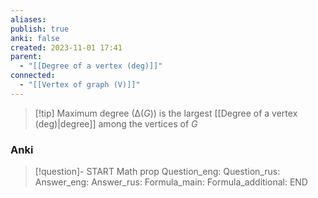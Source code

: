 ```yaml
---
aliases: 
publish: true
anki: false
created: 2023-11-01 17:41
parent:
  - "[[Degree of a vertex (deg)]]"
connected:
  - "[[Vertex of graph (V)]]"
---
```

> [!tip] Maximum degree ($∆(G)$)
is the largest [[Degree of a vertex (deg)|degree]] among the vertices of ${} G$

### Anki
> [!question]-
START
Math prop
Question_eng: 
Question_rus: 
Answer_eng: 
Answer_rus: 
Formula_main: 
Formula_additional:
END












